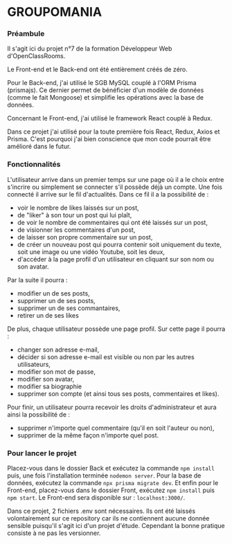 # GROUPOMANIA #

### Préambule ###
Il s'agit ici du projet n°7 de la formation Développeur Web d'OpenClassRooms.

Le Front-end et le Back-end ont été entièrement créés de zéro.

Pour le Back-end, j'ai utilisé le SGB MySQL couplé à l'ORM Prisma (prismajs). Ce dernier permet de bénéficier d'un modèle de données (comme le fait Mongoose) et simplifie les opérations avec la base de données.

Concernant le Front-end, j'ai utilisé le framework React couplé à Redux.

Dans ce projet j'ai utilisé pour la toute première fois React, Redux, Axios et Prisma. C'est pourquoi j'ai bien conscience que mon code pourrait être amélioré dans le futur.

### Fonctionnalités ###
L'utilisateur arrive dans un premier temps sur une page où il a le choix entre s'incrire ou simplement se connecter s'il possède déjà un compte.
Une fois connecté il arrive sur le fil d'actualités. Dans ce fil il a la possibilité de :
- voir le nombre de likes laissés sur un post,
- de "liker" à son tour un post qui lui plaît,
- de voir le nombre de commentaires qui ont été laissés sur un post,
- de visionner les commentaires d'un post,
- de laisser son propre commentaire sur un post,
- de créer un nouveau post qui pourra contenir soit uniquement du texte, soit une image ou une vidéo Youtube, soit les deux,
- d'accéder à la page profil d'un utilisateur en cliquant sur son nom ou son avatar.

Par la suite il pourra :
- modifier un de ses posts,
- supprimer un de ses posts,
- supprimer un de ses commantaires,
- retirer un de ses likes

De plus, chaque utilisateur possède une page profil. Sur cette page il pourra :
- changer son adresse e-mail,
- décider si son adresse e-mail est visible ou non par les autres utilisateurs,
- modifier son mot de passe,
- modifier son avatar,
- modifier sa biographie
- supprimer son compte (et ainsi tous ses posts, commentaires et likes).

Pour finir, un utilisateur pourra recevoir les droits d'administrateur et aura ainsi la possibilité de :
- supprimer n'importe quel commentaire (qu'il en soit l'auteur ou non),
- supprimer de la même façon n'importe quel post.

### Pour lancer le projet ###
Placez-vous dans le dossier Back et exécutez la commande `npm install` puis, une fois l'installation terminée `nodemon server`.
Pour la base de données, exécutez la commande `npx prisma migrate dev`.
Et enfin pour le Front-end, placez-vous dans le dossier Front, exécutez `npm install` puis `npm start`. Le Front-end sera disponible sur : `localhost:3000/`.

Dans ce projet, 2 fichiers .env sont nécessaires. Ils ont été laissés volontairement sur ce repository car ils ne contiennent aucune donnée sensible puisqu'il s'agit ici d'un projet d'étude. Cependant la bonne pratique consiste à ne pas les versionner.